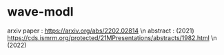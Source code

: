 # wave-modl

arxiv paper :   https://arxiv.org/abs/2202.02814 \n
abstract    :   (2021) https://cds.ismrm.org/protected/21MPresentations/abstracts/1982.html \n
                (2022) 
